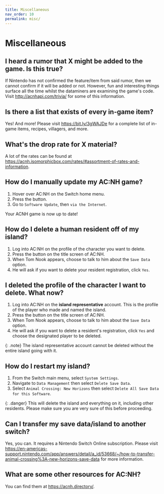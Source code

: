 ```yaml
---
title: Miscellaneous
nav_order: 10
permalink: misc/
---
```


# Miscellaneous
## I heard a rumor that X might be added to the game. Is this true?
If Nintendo has not confirmed the feature/item from said rumor, then we cannot confirm if it will be added or not. However, fun and interesting things surface all the time whilst the dataminers are examining the game's code. Visit <http://acnhapi.com/trivia/> for some of this information.

## Is there a list that exists of every in-game item?
Yes! And more! Please visit <https://bit.ly/3gWAJDe> for a complete list of in-game items, recipes, villagers, and more.

## What's the drop rate for X material?
A lot of the rates can be found at <https://acnh.isomorphicbox.com/rates/#assortment-of-rates-and-information>.

## How do I manually update my AC:NH game?
1. Hover over AC:NH on the Switch home menu.
2. Press the <span class="icon-Plus"></span> button.
3. Go to `Software Update`, then `via the Internet`.

Your ACNH game is now up to date!

## How do I delete a human resident off of my island?
1. Log into AC:NH on the profile of the character you want to delete.
2. Press the <span class="icon-Minus"></span> button on the title screen of AC:NH.
3. When Tom Nook appears, choose to talk to him about the `Save Data` option.
4. He will ask if you want to delete your resident registration, click `Yes`. 

## I deleted the profile of the character I want to delete. What now?
1. Log into AC:NH on the **island representative** account. This is the profile of the player who made and named the island.
2. Press the <span class="icon-Minus"></span> button on the title screen of AC:NH.
3. When Tom Nook appears, choose to talk to him about the `Save Data` option.
4. He will ask if you want to delete a resident's registration, click `Yes` and choose the designated player to be deleted. 

{: .note}
The island representative account cannot be deleted without the entire island going with it.

## How do I restart my island?
1. From the Switch main menu, select `System Settings`.
2. Navigate to `Data Management` then select `Delete Save Data`.
3. Select `Animal Crossing: New Horizons` then select `Delete All Save Data for this Software`.

{: .danger}
This will delete the island and everything on it, including other residents. Please make sure you are very sure of this before proceeding. 

## Can I transfer my save data/island to another switch?
Yes, you can. It requires a Nintendo Switch Online subscription. Please visit <https://en-americas-support.nintendo.com/app/answers/detail/a_id/53668/~/how-to-transfer-animal-crossing%3A-new-horizons-save-data> for more information.  

## What are some other resources for AC:NH?
You can find them at <https://acnh.directory/>.  